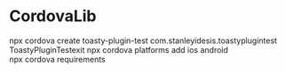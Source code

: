 # CordovaLib

npx cordova create toasty-plugin-test com.stanleyidesis.toastyplugintest ToastyPluginTestexit
npx cordova platforms add ios android  
npx cordova requirements
